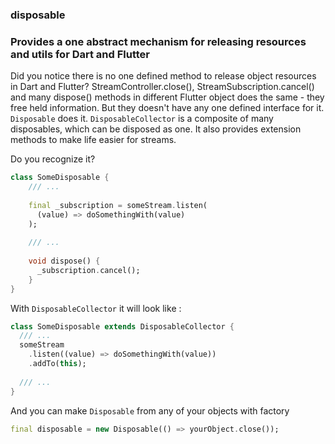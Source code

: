 ### disposable

### Provides a one abstract mechanism for releasing resources and utils for Dart and Flutter

Did you notice there is no one defined method to release object resources in Dart and Flutter?
StreamController.close(), StreamSubscription.cancel() and many dispose() methods 
in different Flutter object does the same - they free held information. But they doesn't have
any one defined interface for it. ```Disposable``` does it. 
```DisposableCollector``` is a composite of many disposables, which can be disposed as one.
It also provides extension methods to make life easier for streams.

Do you recognize it?
```dart
class SomeDisposable {
    /// ...
    
    final _subscription = someStream.listen(
      (value) => doSomethingWith(value)
    );
    
    /// ...
    
    void dispose() {
      _subscription.cancel();
    }
}
```

With ```DisposableCollector``` it will look like : 
```dart
class SomeDisposable extends DisposableCollector {
  /// ...
  someStream
    .listen((value) => doSomethingWith(value))
    .addTo(this);
  
  /// ...
}
``` 

And you can make ```Disposable``` from any of your objects with factory
```dart
final disposable = new Disposable(() => yourObject.close());
```
